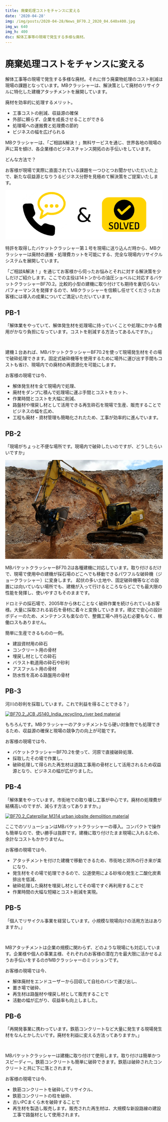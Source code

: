 ```yaml
---
title: 廃棄処理コストをチャンスに変える
date: '2020-04-28'
img: /img/posts/2020-04-28/News_BF70.2_2020_04.640x400.jpg
img_w: 640
img_h: 400
dsc: 解体工事等の現場で発生する多様な廃材。
---
```


# 廃棄処理コストをチャンスに変える

解体工事等の現場で発生する多様な廃材。それに伴う廃棄物処理のコスト削減は現場の課題となっています。MBクラッシャーは、解決策として廃材のリサイクルに特化した建機アタッチメントを展開しています。

廃材を効率的に処理するメリット。

- 工事コストの削減、収益源の確保
- 外部に頼らず、企業を成長させることができる
- 処理場への運搬費と処理費の節約
- ビジネスの幅を広げられる

MBクラッシャーは、「ご相談&解決！」無料サービスを通じ、世界各地の現場の声に耳を傾け、各企業様のビジネスチャンス開拓のお手伝いをしています。

どんな方法で？

お客様が現場で実際に直面されている課題を一つひとつお聞かせいただいた上で、新たな収益源となりうるビジネス分野を見極めて解決策をご提案いたします。

<img 
    src="../img/posts/2020-04-28/Chiama-Risolvi.640x200-1.png"
    alt=""
    class="rounded-2xl"
/>

特許を取得したバケットクラッシャー第１号を現場に送り込んだ時から、MBクラッシャーは廃材の運搬・処理費カットを可能にする、完全な現場内リサイクルシステムを展開しています。

「ご相談&解決！」を通じてお客様から伺ったお悩みとそれに対する解決策を少しだけご紹介します。ここでの主役は14トンからの油圧ショベルに対応するバケットクラッシャーBF70.2。比較的小型の建機に取り付けても期待を裏切らないパフォーマンスを発揮するので、MBクラッシャーを信頼し任せてくださったお客様には導入の成果についてご満足いただいています。

## PB-1
「解体業をやっていて、解体発生材を処理場に持っていくことや処理にかかる費用がかなり負担になっています。コストを削減する方法ってあるんですか。」

<a href="https://vimeo.com/373376528" target="_blank">
<img 
    src="https://i.vimeocdn.com/filter/overlay?src0=https://i.vimeocdn.com/video/831478626_1280.jpg&src1=https://mb-next-eight.vercel.app/img/overlay/play_ymb.png"
    alt=""
    class="rounded-2xl"
/>
</a>

建機１台あれば、MBバケットクラッシャーBF70.2を使って現場発生材をその場で破砕処理できます。固定式破砕機等を使用するために場外に運び出す手間もコストも省け、現場内での廃材の再資源化を可能にします。

お客様の現場では今、

- 解体発生材を全て現場内で処理、
- 廃材をダンプに積んで処理場に運ぶ手間とコストをカット、
- 作業時間とコストを大幅に削減、
- 路盤材や埋戻し材として活用できる再生砕石を現場で生産、販売することでビジネスの幅を広め、
- 工程も廃材・資材管理も簡略化されたため、工事が効率的に進んでいます。


## PB-2
「現場がちょっと不便な場所です。現場内で破砕したいのですが、どうしたらいいですか」

<img 
    src="../img/posts/2020-04-28/BF70.2_Komatsu-PC210_(640x400).jpg"
    alt=""
    class="rounded-2xl"
/>

MBバケットクラッシャーBF70.2は各種建機に対応しています。取り付けるだけで、現場で使用中の建機が採石場のどこへでも移動できるパワフルな破砕機（ジョークラッシャー）に変身します。 起伏の多い土地や、固定破砕機等などの設置には向いていない場所でも、建機が入って行けるところならどこでも最大限の性能を発揮し、使いやすさもそのままです。

ドロミテの採石場で、2005年から休むことなく破砕作業を続けられているお客様。大量に採取される岩石を骨材に着々と変換していきます。頑丈で安心の設計ボディーのため、メンテナンスも楽なので、整備工場へ持ち込む必要もなく、稼働ロスもありません。

簡単に生産できるものの一例。

- 建設資材用の砕石
- コンクリート用の骨材
- 埋戻し材としての砕石
- バラスト軌道用の砕石や砂利
- アスファルト用の骨材
- 防水性を高める路盤用の骨材


## PB-3

河川の砂利を採取しています。これで利益を得ることできる？」​

<a href="https://vimeo.com/405384788" target="_blank">
<img 
    src="https://i.vimeocdn.com/filter/overlay?src0=https://i.vimeocdn.com/video/875557749_1280.jpg&src1=https://mb-next-eight.vercel.app/img/overlay/play_ymb.png"
    alt="BF70.2_JCB JS140_India_recycling_river bed material"
    class="rounded-2xl"
/>
</a>

もちろんです。MBクラッシャーのアタッチメントなら硬い対象物でも処理できるため、収益源の確保と現場の競争力の向上が可能です。

お客様の現場では今、

- バケットクラッシャーBF70.2を使って、河原で直接破砕処理、
- 採取したその場で作業し、
- 破砕処理して得られた再生材は道路工事用の骨材として活用されるため収益源となり、ビジネスの幅が広がりました。


## PB-4

「解体業をやっています。市街地での取り壊し工事が中心です。廃材の処理費が結構高いのですが、減らす方法ってありますか。」​

<a href="https://vimeo.com/405384106" target="_blank">
<img 
    src="https://i.vimeocdn.com/filter/overlay?src0=https://i.vimeocdn.com/video/875992943_1280.jpg&src1=https://mb-next-eight.vercel.app/img/overlay/play_ymb.png"
    alt="BF70.2_Caterpillar M314 urban jobsite demolition material"
    class="rounded-2xl"
/>
</a>

ここでのソリューションはMBバケットクラッシャーの導入。コンパクトで操作も簡単なので、使い勝手は抜群です。建機に取り付けたまま現場に入れるため、余計なコストもかかりません。

お客様の現場では今、

- アタッチメントを付けた建機で移動できるため、市街地と郊外の行き来が楽になり、
- 発生材をその場で処理できるので、公道使用による砂埃の発生と二酸化炭素排出を低減、
- 破砕処理した廃材を埋戻し材としてその場ですぐ再利用することで
- 作業時間の大幅な短縮とコスト削減を実現。


## PB-5

「個人でリサイクル事業を経営しています。小規模な現場向けの活用方法はありますか。」​

<a href="https://vimeo.com/405382001" target="_blank">
<img 
    src="https://i.vimeocdn.com/filter/overlay?src0=https://i.vimeocdn.com/video/875999935_1280.jpg&src1=https://mb-next-eight.vercel.app/img/overlay/play_ymb.png"
    alt=""
    class="rounded-2xl"
/>
</a>

MBアタッチメントは企業の規模に関わらず、どのような現場にも対応しています。企業様や個人の事業主様、それぞれのお客様の潜在力を最大限に活かせるようお手伝いをするのがMBクラッシャーのミッションです。

お客様の現場では今、

- 解体廃材をエンドユーザーから回収して自社のバンで運び出し、
- 置き場で破砕、
- 再生材は路盤材や埋戻し材として販売することで
- 活動の幅が広がり、収益率も向上しました。



## PB-6

「再開発事業に携わっています。鉄筋コンクリートなど大量に発生する現場発生材をなんとかしたいです。廃材を利益に変える方法ってありますか。」​

<a href="https://vimeo.com/379953961" target="_blank">
<img 
    src="https://i.vimeocdn.com/filter/overlay?src0=https://i.vimeocdn.com/video/871613258_1280.jpg&src1=https://mb-next-eight.vercel.app/img/overlay/play_ymb.png"
    alt=""
    class="rounded-2xl"
/>
</a>

MBバケットクラッシャーは建機に取り付けて使用します。取り付けは簡単かつスピーディー。鉄筋コンクリートも簡単に破砕できます。鉄筋は破砕されたコンクリートと共に下に落とされます。

お客様の現場では今、

- 鉄筋コンクリートを破砕してリサイクル、
- 鉄筋コンクリートの柱を破砕、
- 古いPCまくら木を破砕することで
- 再生材を製造し販売します。販売された再生材は、大規模な新設路線の建設工事で路盤材として使用されます。

